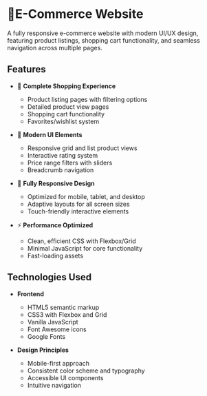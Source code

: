 # 🛒E-Commerce Website

A fully responsive e-commerce website with modern UI/UX design, featuring product listings, shopping cart functionality, and seamless navigation across multiple pages.

## Features

- 🛒 **Complete Shopping Experience**
  - Product listing pages with filtering options
  - Detailed product view pages
  - Shopping cart functionality
  - Favorites/wishlist system

- 🌟 **Modern UI Elements**
  - Responsive grid and list product views
  - Interactive rating system
  - Price range filters with sliders
  - Breadcrumb navigation

- 📱 **Fully Responsive Design**
  - Optimized for mobile, tablet, and desktop
  - Adaptive layouts for all screen sizes
  - Touch-friendly interactive elements

- ⚡ **Performance Optimized**
  - Clean, efficient CSS with Flexbox/Grid
  - Minimal JavaScript for core functionality
  - Fast-loading assets

## Technologies Used

- **Frontend**
  - HTML5 semantic markup
  - CSS3 with Flexbox and Grid
  - Vanilla JavaScript
  - Font Awesome icons
  - Google Fonts

- **Design Principles**
  - Mobile-first approach
  - Consistent color scheme and typography
  - Accessible UI components
  - Intuitive navigation
